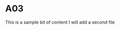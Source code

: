 # A03
<!DOCTYPE html>
<html lang="en">
This is a sample bit of content
<body>
I will add a second file
</body>
